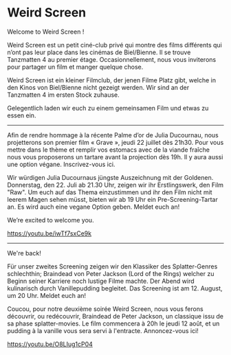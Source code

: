 # Weird Screen
Welcome to Weird Screen ! 

Weird Screen est un petit ciné-club privé qui montre des films différents qui n’ont pas leur place dans les cinémas de Biel/Bienne. Il se trouve Tanzmatten 4 au premier étage. Occasionnellement, nous vous inviterons pour partager un film et manger quelque chose. 

Weird Screen ist ein kleiner Filmclub, der jenen Filme Platz gibt, welche in den Kinos von Biel/Bienne nicht gezeigt werden. Wir sind an der Tanzmatten 4 im ersten Stock zuhause. 

Gelegentlich laden wir euch zu einem gemeinsamen Film und etwas zu essen ein.

---
      
Afin de rendre hommage à la récente Palme d’or de Julia Ducournau, nous projetterons son premier film « Grave », jeudi 22 juillet dès 21h30. Pour vous mettre dans le thème et remplir vos estomacs avec de la viande fraîche nous vous proposerons un tartare avant la projection dès 19h. Il y aura aussi une option végane. Inscrivez-vous ici. 

Wir würdigen Julia Ducournaus jüngste Auszeichnung mit der Goldenen. Donnerstag, den 22. Juli ab 21.30 Uhr, zeigen wir ihr Erstlingswerk, den Film "Raw". Um euch auf das Thema einzustimmen und ihr den Film nicht mit leerem Magen sehen müsst, bieten wir ab 19 Uhr ein Pre-Screening-Tartar an. Es wird auch eine vegane Option geben. Meldet euch an! 

We’re excited to welcome you.

https://youtu.be/iwTf7sxCe9k

---

We're back!

Für unser zweites Screening zeigen wir den Klassiker des Splatter-Genres schlechthin; Braindead von Peter Jackson (Lord of the Rings) welcher zu Beginn seiner Karriere noch lustige Filme machte. Der Abend wird kulinarisch durch Vanillepudding begleitet. Das Screening ist am 12. August, um 20 Uhr. Meldet euch an!

Coucou, pour notre deuxième soirée Weird Screen, nous vous ferons découvrir, ou redécouvrir, Braindead de Peter Jackson, un classique issu de sa phase splatter-movies. Le film commencera à 20h le jeudi 12 août, et un pudding à la vanille vous sera servi à l'entracte. Annoncez-vous ici!

https://youtu.be/O8LIug1cP04